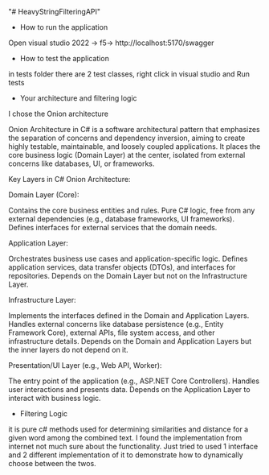 "# HeavyStringFilteringAPI" 


- How to run the application

Open visual studio 2022 -> f5-> http://localhost:5170/swagger


 - How to test the application
 
 in tests folder there are 2 test classes, right click in visual studio and Run tests
 
 - Your architecture and filtering logic
 
 I chose the Onion architecture
 
Onion Architecture in C# is a software architectural pattern that emphasizes the separation of concerns and dependency inversion, aiming to create highly testable, maintainable, and loosely coupled applications. It places the core business logic (Domain Layer) at the center, isolated from external concerns like databases, UI, or frameworks.

Key Layers in C# Onion Architecture:

Domain Layer (Core):

Contains the core business entities and rules.
Pure C# logic, free from any external dependencies (e.g., database frameworks, UI frameworks).
Defines interfaces for external services that the domain needs.

Application Layer:

Orchestrates business use cases and application-specific logic.
Defines application services, data transfer objects (DTOs), and interfaces for repositories.
Depends on the Domain Layer but not on the Infrastructure Layer.

Infrastructure Layer:

Implements the interfaces defined in the Domain and Application Layers.
Handles external concerns like database persistence (e.g., Entity Framework Core), external APIs, file system access, and other infrastructure details.
Depends on the Domain and Application Layers but the inner layers do not depend on it.

Presentation/UI Layer (e.g., Web API, Worker):

The entry point of the application (e.g., ASP.NET Core Controllers).
Handles user interactions and presents data.
Depends on the Application Layer to interact with business logic.


- Filtering Logic 

it is pure c# methods used for determining similarities and distance for a given word among the combined text. I found the implementation from internet not much sure about the functionality. Just tried to used 1 interface and 2 different implementation of it to demonstrate how to dynamically choose between the twos.